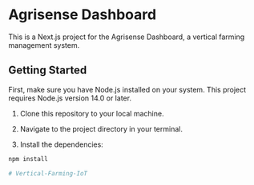 # Agrisense Dashboard

This is a Next.js project for the Agrisense Dashboard, a vertical farming management system.

## Getting Started

First, make sure you have Node.js installed on your system. This project requires Node.js version 14.0 or later.

1. Clone this repository to your local machine.

2. Navigate to the project directory in your terminal.

3. Install the dependencies:

```bash
npm install

# Vertical-Farming-IoT
